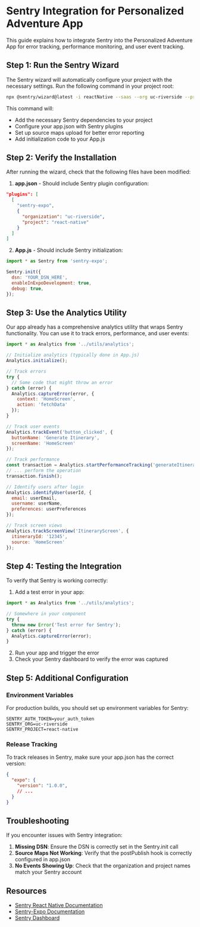 # Sentry Integration for Personalized Adventure App

This guide explains how to integrate Sentry into the Personalized Adventure App for error tracking, performance monitoring, and user event tracking.

## Step 1: Run the Sentry Wizard

The Sentry wizard will automatically configure your project with the necessary settings. Run the following command in your project root:

```bash
npx @sentry/wizard@latest -i reactNative --saas --org uc-riverside --project react-native
```

This command will:
- Add the necessary Sentry dependencies to your project
- Configure your app.json with Sentry plugins
- Set up source maps upload for better error reporting
- Add initialization code to your App.js

## Step 2: Verify the Installation

After running the wizard, check that the following files have been modified:

1. **app.json** - Should include Sentry plugin configuration:
```json
"plugins": [
  [
    "sentry-expo",
    {
      "organization": "uc-riverside",
      "project": "react-native"
    }
  ]
]
```

2. **App.js** - Should include Sentry initialization:
```javascript
import * as Sentry from 'sentry-expo';

Sentry.init({
  dsn: 'YOUR_DSN_HERE',
  enableInExpoDevelopment: true,
  debug: true,
});
```

## Step 3: Use the Analytics Utility

Our app already has a comprehensive analytics utility that wraps Sentry functionality. You can use it to track errors, performance, and user events:

```javascript
import * as Analytics from '../utils/analytics';

// Initialize analytics (typically done in App.js)
Analytics.initialize();

// Track errors
try {
  // Some code that might throw an error
} catch (error) {
  Analytics.captureError(error, { 
    context: 'HomeScreen',
    action: 'fetchData' 
  });
}

// Track user events
Analytics.trackEvent('button_clicked', { 
  buttonName: 'Generate Itinerary',
  screenName: 'HomeScreen' 
});

// Track performance
const transaction = Analytics.startPerformanceTracking('generateItinerary', 'computation');
// ... perform the operation
transaction.finish();

// Identify users after login
Analytics.identifyUser(userId, {
  email: userEmail,
  username: userName,
  preferences: userPreferences
});

// Track screen views
Analytics.trackScreenView('ItineraryScreen', { 
  itineraryId: '12345',
  source: 'HomeScreen' 
});
```

## Step 4: Testing the Integration

To verify that Sentry is working correctly:

1. Add a test error in your app:
```javascript
import * as Analytics from '../utils/analytics';

// Somewhere in your component
try {
  throw new Error('Test error for Sentry');
} catch (error) {
  Analytics.captureError(error);
}
```

2. Run your app and trigger the error
3. Check your Sentry dashboard to verify the error was captured

## Step 5: Additional Configuration

### Environment Variables

For production builds, you should set up environment variables for Sentry:

```
SENTRY_AUTH_TOKEN=your_auth_token
SENTRY_ORG=uc-riverside
SENTRY_PROJECT=react-native
```

### Release Tracking

To track releases in Sentry, make sure your app.json has the correct version:

```json
{
  "expo": {
    "version": "1.0.0",
    // ...
  }
}
```

## Troubleshooting

If you encounter issues with Sentry integration:

1. **Missing DSN**: Ensure the DSN is correctly set in the Sentry.init call
2. **Source Maps Not Working**: Verify that the postPublish hook is correctly configured in app.json
3. **No Events Showing Up**: Check that the organization and project names match your Sentry account

## Resources

- [Sentry React Native Documentation](https://docs.sentry.io/platforms/react-native/)
- [Sentry-Expo Documentation](https://docs.expo.dev/guides/using-sentry/)
- [Sentry Dashboard](https://sentry.io/organizations/uc-riverside/issues/)